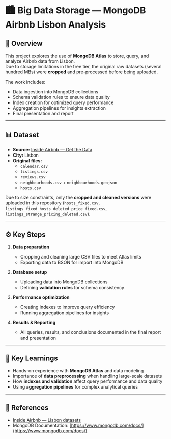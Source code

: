 # 🏙️ Big Data Storage — MongoDB Airbnb Lisbon Analysis

## 📌 Overview
This project explores the use of **MongoDB Atlas** to store, query, and analyze Airbnb data from Lisbon.  
Due to storage limitations in the free tier, the original raw datasets (several hundred MBs) were **cropped** and pre-processed before being uploaded.  

The work includes:  
- Data ingestion into MongoDB collections  
- Schema validation rules to ensure data quality  
- Index creation for optimized query performance  
- Aggregation pipelines for insights extraction  
- Final presentation and report  

---

## 📊 Dataset
- **Source:** [Inside Airbnb — Get the Data](https://insideairbnb.com/get-the-data/)  
- **City:** Lisbon  
- **Original files:**  
  - `calendar.csv`  
  - `listings.csv` 
  - `reviews.csv` 
  - `neighbourhoods.csv` + `neighbourhoods.geojson`  
  - `hosts.csv`  

Due to size constraints, only the **cropped and cleaned versions** were uploaded in this repository (`hosts_fixed.csv`, `listings_fixed_hosts_deleted_price_fixed.csv`, `listings_strange_pricing_deleted.csv`).  

---

## ⚙️ Key Steps
1. **Data preparation**  
   - Cropping and cleaning large CSV files to meet Atlas limits  
   - Exporting data to BSON for import into MongoDB  

2. **Database setup**  
   - Uploading data into MongoDB collections  
   - Defining **validation rules** for schema consistency  

3. **Performance optimization**  
   - Creating indexes to improve query efficiency  
   - Running aggregation pipelines for insights  

4. **Results & Reporting**  
   - All queries, results, and conclusions documented in the final report and presentation  

---

## 🎯 Key Learnings
- Hands-on experience with **MongoDB Atlas** and data modeling  
- Importance of **data preprocessing** when handling large-scale datasets  
- How **indexes and validation** affect query performance and data quality  
- Using **aggregation pipelines** for complex analytical queries  

---

## 📖 References
- [Inside Airbnb — Lisbon datasets](https://insideairbnb.com/get-the-data/)  
- MongoDB Documentation: [https://www.mongodb.com/docs/](https://www.mongodb.com/docs/)
